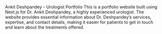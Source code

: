 Ankit Deshpandey - Urologist Portfolio
This is a portfolio website built using Next.js for Dr. Ankit Deshpandey, a highly experienced urologist. The website provides essential information about Dr. Deshpandey’s services, expertise, and contact details, making it easier for patients to get in touch and learn about the treatments offered.
